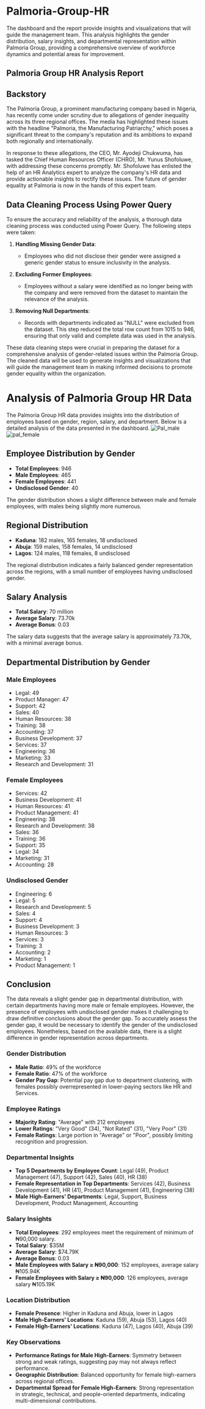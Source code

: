 # Palmoria-Group-HR
The dashboard and the report provide insights and visualizations that will guide the management team. This analysis highlights the gender distribution, salary insights, and departmental representation within Palmoria Group, providing a comprehensive overview of workforce dynamics and potential areas for improvement.
## Palmoria Group HR Analysis Report

## Backstory

The Palmoria Group, a prominent manufacturing company based in Nigeria, has recently come under scrutiny due to allegations of gender inequality across its three regional offices. The media has highlighted these issues with the headline "Palmoria, the Manufacturing Patriarchy," which poses a significant threat to the company's reputation and its ambitions to expand both regionally and internationally.

In response to these allegations, the CEO, Mr. Ayodeji Chukwuma, has tasked the Chief Human Resources Officer (CHRO), Mr. Yunus Shofoluwe, with addressing these concerns promptly. Mr. Shofoluwe has enlisted the help of an HR Analytics expert to analyze the company's HR data and provide actionable insights to rectify these issues. The future of gender equality at Palmoria is now in the hands of this expert team.

## Data Cleaning Process Using Power Query

To ensure the accuracy and reliability of the analysis, a thorough data cleaning process was conducted using Power Query. The following steps were taken:

1. **Handling Missing Gender Data**: 
   - Employees who did not disclose their gender were assigned a generic gender status to ensure inclusivity in the analysis.

2. **Excluding Former Employees**:
   - Employees without a salary were identified as no longer being with the company and were removed from the dataset to maintain the relevance of the analysis.

3. **Removing Null Departments**:
   - Records with departments indicated as "NULL" were excluded from the dataset. This step reduced the total row count from 1015 to 946, ensuring that only valid and complete data was used in the analysis.

These data cleaning steps were crucial in preparing the dataset for a comprehensive analysis of gender-related issues within the Palmoria Group. The cleaned data will be used to generate insights and visualizations that will guide the management team in making informed decisions to promote gender equality within the organization.

# Analysis of Palmoria Group HR Data

The Palmoria Group HR data provides insights into the distribution of employees based on gender, region, salary, and department. Below is a detailed analysis of the data presented in the dashboard.
![Pal_male](https://github.com/user-attachments/assets/50041ea9-d34f-4344-918d-768143442800)
![pal_female](https://github.com/user-attachments/assets/a20c4d5d-6d91-4953-97df-1a2716bcb441)

## Employee Distribution by Gender
- **Total Employees**: 946
- **Male Employees**: 465
- **Female Employees**: 441
- **Undisclosed Gender**: 40

The gender distribution shows a slight difference between male and female employees, with males being slightly more numerous.

## Regional Distribution
- **Kaduna**: 182 males, 165 females, 18 undisclosed
- **Abuja**: 159 males, 158 females, 14 undisclosed
- **Lagos**: 124 males, 118 females, 8 undisclosed

The regional distribution indicates a fairly balanced gender representation across the regions, with a small number of employees having undisclosed gender.

## Salary Analysis
- **Total Salary**: 70 million
- **Average Salary**: 73.70k
- **Average Bonus**: 0.03

The salary data suggests that the average salary is approximately 73.70k, with a minimal average bonus.

## Departmental Distribution by Gender
### Male Employees
- Legal: 49
- Product Manager: 47
- Support: 42
- Sales: 40
- Human Resources: 38
- Training: 38
- Accounting: 37
- Business Development: 37
- Services: 37
- Engineering: 36
- Marketing: 33
- Research and Development: 31

### Female Employees
- Services: 42
- Business Development: 41
- Human Resources: 41
- Product Management: 41
- Engineering: 38
- Research and Development: 38
- Sales: 36
- Training: 36
- Support: 35
- Legal: 34
- Marketing: 31
- Accounting: 28

### Undisclosed Gender
- Engineering: 6
- Legal: 5
- Research and Development: 5
- Sales: 4
- Support: 4
- Business Development: 3
- Human Resources: 3
- Services: 3
- Training: 3
- Accounting: 2
- Marketing: 1
- Product Management: 1

## Conclusion
The data reveals a slight gender gap in departmental distribution, with certain departments having more male or female employees. However, the presence of employees with undisclosed gender makes it challenging to draw definitive conclusions about the gender gap. To accurately assess the gender gap, it would be necessary to identify the gender of the undisclosed employees. Nonetheless, based on the available data, there is a slight difference in gender representation across departments.

### Gender Distribution
- **Male Ratio**: 49% of the workforce
- **Female Ratio**: 47% of the workforce
- **Gender Pay Gap**: Potential pay gap due to department clustering, with females possibly overrepresented in lower-paying sectors like HR and Services.

### Employee Ratings
- **Majority Rating**: "Average" with 212 employees
- **Lower Ratings**: "Very Good" (34), "Not Rated" (31), "Very Poor" (31)
- **Female Ratings**: Large portion in "Average" or "Poor", possibly limiting recognition and progression.

### Departmental Insights
- **Top 5 Departments by Employee Count**: Legal (49), Product Management (47), Support (42), Sales (40), HR (38)
- **Female Representation in Top Departments**: Services (42), Business Development (41), HR (41), Product Management (41), Engineering (38)
- **Male High-Earners' Departments**: Legal, Support, Business Development, Product Management, Accounting

### Salary Insights
- **Total Employees**: 292 employees meet the requirement of minimum of ₦90,000 salary. 
- **Total Salary**: $35M
- **Average Salary**: $74.79K
- **Average Bonus**: 0.03
- **Male Employees with Salary ≥ ₦90,000**: 152 employees, average salary ₦105.94K
- **Female Employees with Salary ≥ ₦90,000**: 126 employees, average salary ₦105.19K

### Location Distribution
- **Female Presence**: Higher in Kaduna and Abuja, lower in Lagos
- **Male High-Earners' Locations**: Kaduna (59), Abuja (53), Lagos (40)
- **Female High-Earners' Locations**: Kaduna (47), Lagos (40), Abuja (39)

### Key Observations
- **Performance Ratings for Male High-Earners**: Symmetry between strong and weak ratings, suggesting pay may not always reflect performance.
- **Geographic Distribution**: Balanced opportunity for female high-earners across regional offices.
- **Departmental Spread for Female High-Earners**: Strong representation in strategic, technical, and people-oriented departments, indicating multi-dimensional contributions.


